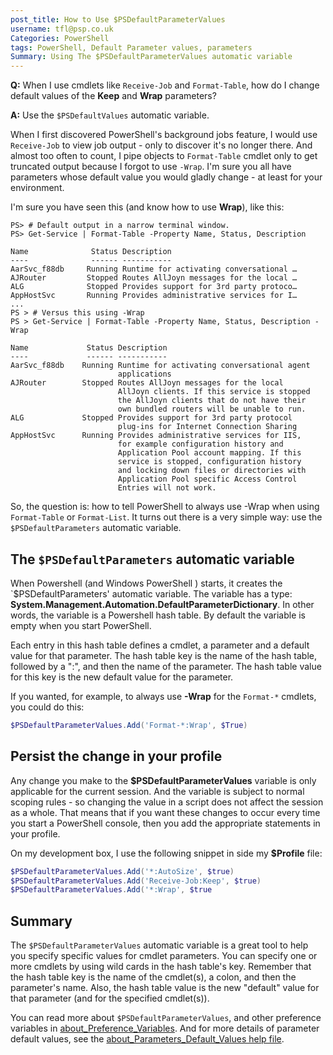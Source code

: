 ```yaml
---
post_title: How to Use $PSDefaultParameterValues
username: tfl@psp.co.uk
Categories: PowerShell
tags: PowerShell, Default Parameter values, parameters
Summary: Using The $PSDefaultParameterValues automatic variable
---
```


**Q:** When I use cmdlets like `Receive-Job` and `Format-Table`, how do I change default values of the **Keep** and **Wrap** parameters?

**A:** Use the `$PSDefaultValues` automatic variable.

When I first discovered PowerShell's background jobs feature, I would use `Receive-Job` to view job output - only to discover it's no longer there.
And almost too often to count, I pipe objects to `Format-Table` cmdlet only to get truncated output because I forgot to use `-Wrap`.
I'm sure you all have parameters whose default value you would gladly change - at least for your environment.

I'm sure you have seen this (and know how to use **Wrap**), like this:

```powershell-console
PS> # Default output in a narrow terminal window.
PS> Get-Service | Format-Table -Property Name, Status, Description

Name              Status Description
----              ------ -----------
AarSvc_f88db     Running Runtime for activating conversational …
AJRouter         Stopped Routes AllJoyn messages for the local …
ALG              Stopped Provides support for 3rd party protoco…
AppHostSvc       Running Provides administrative services for I…
...
PS > # Versus this using -Wrap
PS > Get-Service | Format-Table -Property Name, Status, Description -Wrap

Name             Status Description
----             ------ -----------
AarSvc_f88db    Running Runtime for activating conversational agent
                        applications
AJRouter        Stopped Routes AllJoyn messages for the local
                        AllJoyn clients. If this service is stopped
                        the AllJoyn clients that do not have their
                        own bundled routers will be unable to run.
ALG             Stopped Provides support for 3rd party protocol
                        plug-ins for Internet Connection Sharing
AppHostSvc      Running Provides administrative services for IIS,
                        for example configuration history and
                        Application Pool account mapping. If this
                        service is stopped, configuration history
                        and locking down files or directories with
                        Application Pool specific Access Control
                        Entries will not work.

```

So, the question is: how to tell PowerShell to always use -Wrap when using `Format-Table` or `Format-List`.
It turns out there is a very simple way: use the `$PSDefaultParameters` automatic variable.

## The `$PSDefaultParameters` automatic variable

When Powershell (and Windows PowerShell ) starts, it creates the `$PSDefaultParameters' automatic variable.
The variable has a type: **System.Management.Automation.DefaultParameterDictionary**.
In other words, the variable is a Powershell hash table.
By default the variable is empty when you start PowerShell.

Each entry in this hash table defines a cmdlet, a parameter and a default value for that parameter.
The hash table key is the name of the hash table, followed by a ":", and then the name of the parameter.
The hash table value for this key is the new default value for the parameter.

If you wanted, for example, to always use **-Wrap** for the `Format-*` cmdlets, you could do this:

```PowerShell
$PSDefaultParameterValues.Add('Format-*:Wrap', $True)
```
## Persist the change in your profile
Any change you make to the **$PSDefaultParameterValues** variable is only applicable for the current session.
And the variable is subject to normal scoping rules - so changing the value in a script does not affect the session as a whole.
That means that if you want these changes to occur every time you start a PowerShell console, then you add the appropriate statements in your profile.

On my development box, I use the following snippet in side my **$Profile** file:

```powerShell
$PSDefaultParameterValues.Add('*:AutoSize', $true)
$PSDefaultParameterValues.Add('Receive-Job:Keep', $true)
$PSDefaultParameterValues.Add('*:Wrap', $true
```

## Summary

The `$PSDefaultParameterValues` automatic variable is a great tool to help you specify specific values for cmdlet parameters.
You can specify one or more cmdlets by using wild cards in the hash table's key.
Remember that the hash table key is the name of the cmdlet(s), a colon, and then the parameter's name.
Also, the hash table value is the new "default" value for that parameter (and for the specified cmdlet(s)).

You can read more about `$PSDefaultParameterValues`, and other preference variables in [about_Preference_Variables](https://docs.microsoft.com/powershell/module/microsoft.powershell.core/about/about_preference_variables#psdefaultparametervalues). And for more details of parameter default values, see the [about_Parameters_Default_Values help file](https://docs.microsoft.com/powershell/module/microsoft.powershell.core/about/about_parameters_default_values).
